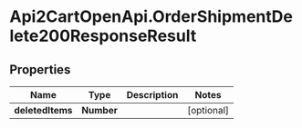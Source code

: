 # Api2CartOpenApi.OrderShipmentDelete200ResponseResult

## Properties

Name | Type | Description | Notes
------------ | ------------- | ------------- | -------------
**deletedItems** | **Number** |  | [optional] 


